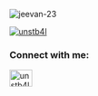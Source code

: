<p align="left"> <img src="https://komarev.com/ghpvc/?username=jeevan-23&label=Profile%20views&color=0e75b6&style=flat" alt="jeevan-23" /> </p>

<p align="left"> <a href="https://twitter.com/unstb4l" target="blank"><img src="https://img.shields.io/twitter/follow/unstb4l?logo=twitter&style=for-the-badge" alt="unstb4l" /></a> </p>

<h3 align="left">Connect with me:</h3>
<p align="left">
<a href="https://twitter.com/jeevanstwt" target="blank"><img align="center" src="https://raw.githubusercontent.com/rahuldkjain/github-profile-readme-generator/master/src/images/icons/Social/twitter.svg" alt="unstb4l" height="30" width="40" /></a>
</p>

